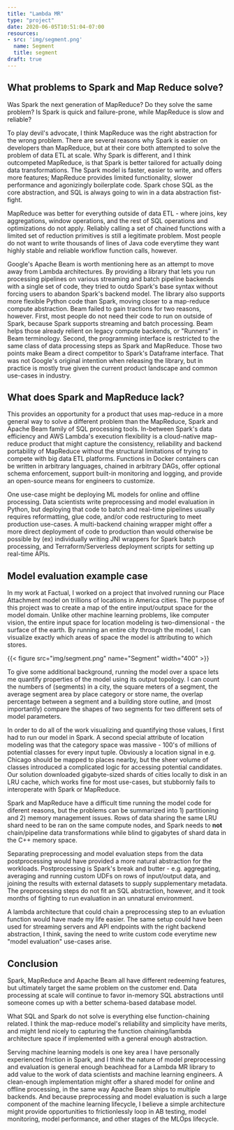 ```yaml
---
title: "Lambda MR"
type: "project"
date: 2020-06-05T10:51:04-07:00
resources:
- src: 'img/segment.png'
  name: Segment
  title: segment
draft: true
---
```


## What problems to Spark and Map Reduce solve?

Was Spark the next generation of MapReduce? Do they solve the same
problem? Is Spark is quick and failure-prone, while MapReduce is slow
and reliable?

To play devil's advocate, I think MapReduce was the right abstraction
for the wrong problem. There are several reasons why Spark is easier on
developers than MapReduce, but at their core both attempted to solve the
problem of data ETL at scale. Why Spark is different, and I think
outcompeted
MapReduce, is that Spark is better tailored for actually doing data
transformations. The Spark model is faster, easier to write, and offers
more features; MapReduce provides limited functionality, slower performance
and agonizingly boilerplate code. Spark chose
SQL as the core abstraction, and SQL is always going to win in a data
abstraction fist-fight.

MapReduce was better for everything outside of data ETL - where joins, key
aggregations, window operations, and the rest of SQL operations and
optimizations do not apply. Reliably calling a set of chained functions
with a limited set of reduction primitives is still a legitimate
problem. Most people do not want to write thousands of lines of Java
code everytime they want highly stable and reliable workflow function
calls, however.

Google's Apache Beam is worth mentioning here as an attempt to move
away from Lambda architectures. By providing a library that lets you run
processing pipelines on various streaming and batch pipeline backends
with a single set of code, they tried to outdo Spark's base syntax
without forcing users to abandon Spark's backend model. The library also
supports more flexible Python code than Spark, moving closer to a map-reduce
compute abstraction. Beam failed to gain tractions for two
reasons, however. First, most people do not need their code to run on
outside of Spark, because Spark supports streaming and batch processing.
Beam helps those already relient on legacy compute backends, or
"Runners" in Beam terminology. Second, the programming interface is
restricted to the same class of data processing steps as Spark and
MapReduce. Those two points make Beam  a direct competitor to
Spark's Dataframe interface. That was not Google's original
intention when releasing the library, but in practice is mostly true
given the current product landscape and common use-cases in industry.

## What does Spark and MapReduce lack?

This provides an opportunity for a product that uses map-reduce in a
more general way to solve a different problem than the MapReduce, Spark and
Apache Beam family of SQL processing tools. In-between Spark's data
efficiency and AWS Lambda's execution flexibility is a cloud-native
map-reduce product that might capture the consistency, reliability and backend
portability of MapReduce without the structural limitations of trying to
compete with big data ETL platforms. Functions in Docker containers can
be written in arbitrary languages, chained in arbitrary DAGs, offer
optional schema enforcement, support built-in monitoring and logging, and
provide an open-source means for engineers to customize.

One use-case might be deploying ML models for online and offline
processing. Data scientists write preprocessing and model evaluation in
Python, but deploying that code to batch and real-time
pipelines usually requires reformatting, glue code, and/or code
restructuring to meet production use-cases. A multi-backend chaining
wrapper might
offer a more direct deployment of code to production than would
otherwise be possible by (ex) individually writing JNI wrappers for Spark
batch processing, and Terraform/Serverless deployment scripts for
setting up real-time APIs.

## Model evaluation example case

In my work at Factual, I worked on a project that involved running our
Place Attachment model on trillions of locations in America cities. The
purpose of this project was to create a map of the entire input/output
space for the model domain. Unlike other machine learning problems, like
computer vision, the entire input space for location modeling is
two-dimensional - the surface of the earth. By running an entire city
through the model, I can visualize exactly which areas of space the
model is attributing to which stores.

<div class="center">
  {{< figure src="img/segment.png" name="Segment" width="400" >}}
</div>

To give some additional background, running the model over a space lets
me quantify properties of the model using its output topology.
I can count the numbers of (segments) in a city, the square meters of
a segment, the average segment area by place category or store name, the
overlap percentage between a segment and a building store outline, and
(most importantly) compare the shapes of two segments for two different
sets of model parameters.

In order to do all of the work visualizing and quantifying those values,
I first had to run our model in Spark. A second special attribute of
location modeling was that the category space was massive - 100's of
millions of potential classes for every input tuple. Obviously a
location signal in e.g. Chicago should be mapped to places nearby, but
the sheer volume of classes introduced a complicated logic for accessing
potential candidates. Our solution downloaded gigabyte-sized shards of
cities locally to disk in an LRU cache, which works fine for most
use-cases, but stubbornly fails to interoperate with Spark or MapReduce.

Spark and MapReduce have a difficult time running the model code for
diferent reasons, but the problems can be summarized into 1) partitioning and 2) memory
management issues. Rows of data sharing the same LRU shard need to be ran
on the same compute nodes, and Spark needs to __not__ chain/pipeline data
transformations while blind to gigabytes of shard data in the C++ memory
space.

Separating preprocessing and model evaluation steps from the data
postprocessing would have provided a more natural abstraction for the
workloads. Postprocessing is Spark's break and butter - e.g. aggregating, averaging
and running custom UDFs on rows of input/output data, and joining the
results with external datasets to supply supplementary metadata.
The preprocessing steps do not fit an SQL abstraction,
however, and it took months of fighting to run evaluation in an unnatural
environment.

A lambda architecture that could chain a preprocessing step to an
evluation function would have made my life easier. The same setup could
have been used for streaming servers and API endpoints with the right
backend abstraction, I think, saving the need to write custom code
everytime new "model evaluation" use-cases arise.

## Conclusion

Spark, MapReduce and Apache Beam all have different redeeming features,
but ultimately target the same problem on the customer end. Data
processing at scale will continue to favor in-memory SQL abstractions
until someone comes up with a better schema-based database model.

What SQL and Spark do not solve is everything else function-chaining
related. I think the map-reduce model's reliability and simplicity have
merits, and might lend nicely to capturing the function
chaining/lambda architecture space if implemented with a general enough
abstraction.

Serving machine learning models is one key area I have personally
experienced friction in Spark, and I think the
nature of model preprocessing and evaluation is general enough beachhead
for a Lambda MR library to add value to the work of data scientists and
machine learning engineers. A clean-enough implementation might
offer a shared model for online and offline processing, in the same way
Apache Beam ships to multiple backends. And because preprocessing and
model evaluation is such a large component of the machine learning lifecycle,
I believe a simple architecture might provide opportunities to
frictionlessly loop in AB testing, model monitoring, model performance,
and other stages of the MLOps lifecycle.

